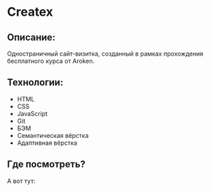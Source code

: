 # Createx

## Описание:
Одностраничный сайт-визитка, созданный в рамках прохождения бесплатного курса от Aroken.

## Технологии:

- HTML
- CSS
- JavaScript
- Git
- БЭМ
- Семантическая вёрстка
- Адаптивная вёрстка

## Где посмотреть?

А вот тут: 

